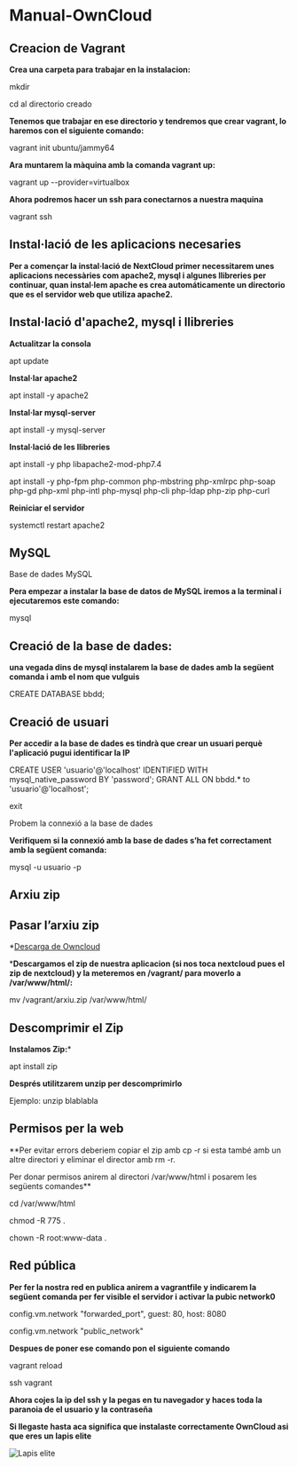 # Manual-OwnCloud

## Creacion de Vagrant

**Crea una carpeta para trabajar en la instalacion:**

mkdir

cd al directorio creado

**Tenemos que trabajar en ese directorio y tendremos que crear vagrant, lo haremos con el siguiente comando:**

vagrant init ubuntu/jammy64

**Ara muntarem la màquina amb la comanda vagrant up:**

vagrant up --provider=virtualbox

**Ahora podremos hacer un ssh para conectarnos a nuestra maquina**

vagrant ssh

## Instal·lació de les aplicacions necesaries

**Per a començar la instal·lació de NextCloud primer necessitarem unes aplicacions necessàries com apache2, mysql i algunes llibreries per continuar, quan instal·lem apache es crea automáticamente un directorio que es el servidor web que utiliza apache2.**

## Instal·lació d'apache2, mysql i llibreries

**Actualitzar la consola**

apt update

**Instal·lar apache2**

apt install -y apache2

**Instal·lar mysql-server**

apt install -y mysql-server

**Instal·lació de les llibreries**

apt install -y php libapache2-mod-php7.4

apt install -y php-fpm php-common php-mbstring php-xmlrpc php-soap php-gd php-xml php-intl php-mysql php-cli php-ldap php-zip php-curl

**Reiniciar el servidor**

systemctl restart apache2

## MySQL

Base de dades MySQL

**Pera empezar a instalar la base de datos de MySQL iremos a la terminal i ejecutaremos este comando:**

mysql

## Creació de la base de dades:

**una vegada dins de mysql instalarem la base de dades amb la següent comanda i amb el nom que vulguis**

CREATE DATABASE bbdd;

## Creació de usuari

**Per accedir a la base de dades es tindrà que crear un usuari perquè l'aplicació pugui identificar la IP**

CREATE USER 'usuario'@'localhost' IDENTIFIED WITH mysql_native_password BY 'password';
GRANT ALL ON bbdd.* to 'usuario'@'localhost';

exit

Probem la connexió a la base de dades

**Verifiquem si la connexió amb la base de dades s’ha fet correctament amb la següent comanda:**

mysql -u usuario -p

## Arxiu zip


## Pasar l’arxiu zip

*[Descarga de Owncloud](https://download.owncloud.com/server/stable/owncloud-complete-20230906.zip)

***Descargamos el zip de nuestra aplicacion (si nos toca nextcloud pues el zip de nextcloud) y la meteremos en /vagrant/ para moverlo a  /var/www/html/:**

mv /vagrant/arxiu.zip /var/www/html/

## Descomprimir el Zip

**Instalamos Zip:***

apt install zip

**Després utilitzarem unzip per descomprimirlo**

Ejemplo: unzip blablabla

## Permisos per la web

**Per evitar errors deberiem copiar el zip amb cp -r si esta també amb un altre directori y eliminar el director amb rm -r.

Per donar permisos anirem al directori /var/www/html i posarem les següents comandes**

cd /var/www/html

chmod -R 775 .

chown -R root:www-data .

## Red pública

**Per fer la nostra red en publica anirem a vagrantfile y indicarem la següent comanda per fer visible el servidor i activar la pubic network0**

config.vm.network "forwarded_port", guest: 80, host: 8080

config.vm.network "public_network"

**Despues de poner ese comando pon el siguiente comando**

vagrant reload

ssh vagrant

**Ahora cojes la ip del ssh y la pegas en tu navegador y haces toda la paranoia de el usuario y la contraseña**

**Si llegaste hasta aca significa que instalaste correctamente OwnCloud asi que eres un lapis elite**

![Lapis elite](https://www.informador.mx/__export/1655757092506/sites/elinformador/img/2022/06/20/whatsapp_image_2022-06-20_at_2_57_00_pm_crop1655756759109.jpeg_1902800913.jpeg)

